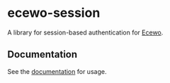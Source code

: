 # ecewo-session

A library for session-based authentication for [Ecewo](https://github.com/savashn/ecewo).

## Documentation

See the [documentation](https://ecewo.vercel.app/examples/auth/#sessions) for usage.
